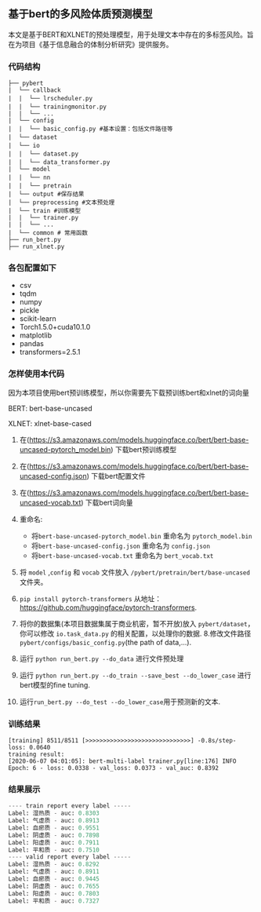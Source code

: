 ## 基于bert的多风险体质预测模型

本文是基于BERT和XLNET的预处理模型，用于处理文本中存在的多标签风险。旨在为项目《基于信息融合的体制分析研究》提供服务。

###  代码结构

```text
├── pybert
|  └── callback
|  |  └── lrscheduler.py　　
|  |  └── trainingmonitor.py　
|  |  └── ...
|  └── config
|  |  └── basic_config.py #基本设置：包括文件路径等
|  └── dataset　　　
|  └── io　　　　
|  |  └── dataset.py　　
|  |  └── data_transformer.py　　
|  └── model
|  |  └── nn　
|  |  └── pretrain　
|  └── output #保存结果
|  └── preprocessing #文本预处理
|  └── train #训练模型
|  |  └── trainer.py 
|  |  └── ...
|  └── common # 常用函数
├── run_bert.py
├── run_xlnet.py
```
### 各包配置如下

- csv
- tqdm
- numpy
- pickle
- scikit-learn
- Torch1.5.0+cuda10.1.0
- matplotlib
- pandas
- transformers=2.5.1

### 怎样使用本代码

因为本项目使用bert预训练模型，所以你需要先下载预训练bert和xlnet的词向量

<div class="note info"><p> BERT:  bert-base-uncased</p></div>
<div class="note info"><p> XLNET:  xlnet-base-cased</p></div>

1. 在(https://s3.amazonaws.com/models.huggingface.co/bert/bert-base-uncased-pytorch_model.bin)  下载bert预训练模型

2. 在(https://s3.amazonaws.com/models.huggingface.co/bert/bert-base-uncased-config.json) 下载bert配置文件
3. 在(https://s3.amazonaws.com/models.huggingface.co/bert/bert-base-uncased-vocab.txt) 下载bert词向量
4. 重命名:

    - 将`bert-base-uncased-pytorch_model.bin` 重命名为 `pytorch_model.bin`
    - 将`bert-base-uncased-config.json` 重命名为 `config.json`
    - 将`bert-base-uncased-vocab.txt` 重命名为 `bert_vocab.txt`
5. 将 `model` ,`config` 和 `vocab` 文件放入 `/pybert/pretrain/bert/base-uncased` 文件夹。
6. `pip install pytorch-transformers` 从地址：https://github.com/huggingface/pytorch-transformers.
7. 将你的数据集(本项目数据集属于商业机密，暂不开放)放入 `pybert/dataset`，你可以修改 `io.task_data.py` 的相关配置，以处理你的数据.
8.修改文件路径 `pybert/configs/basic_config.py`(the path of data,...).
9. 运行 `python run_bert.py --do_data` 进行文件预处理
10. 运行 `python run_bert.py --do_train --save_best --do_lower_case` 进行bert模型的fine tuning.
11. 运行`run_bert.py --do_test --do_lower_case`用于预测新的文本.

### 训练结果

```text
[training] 8511/8511 [>>>>>>>>>>>>>>>>>>>>>>>>>>>>>>] -0.8s/step- loss: 0.0640
training result:
[2020-06-07 04:01:05]: bert-multi-label trainer.py[line:176] INFO  
Epoch: 6 - loss: 0.0338 - val_loss: 0.0373 - val_auc: 0.8392
```

### 结果展示

```python
---- train report every label -----
Label: 湿热质 - auc: 0.8303
Label: 气虚质 - auc: 0.8913
Label: 血瘀质 - auc: 0.9551
Label: 阴虚质 - auc: 0.7898
Label: 阳虚质 - auc: 0.7911
Label: 平和质 - auc: 0.7510
---- valid report every label -----
Label: 湿热质 - auc: 0.8292
Label: 气虚质 - auc: 0.8911
Label: 血瘀质 - auc: 0.9445
Label: 阴虚质 - auc: 0.7655
Label: 阳虚质 - auc: 0.7803
Label: 平和质 - auc: 0.7327
```